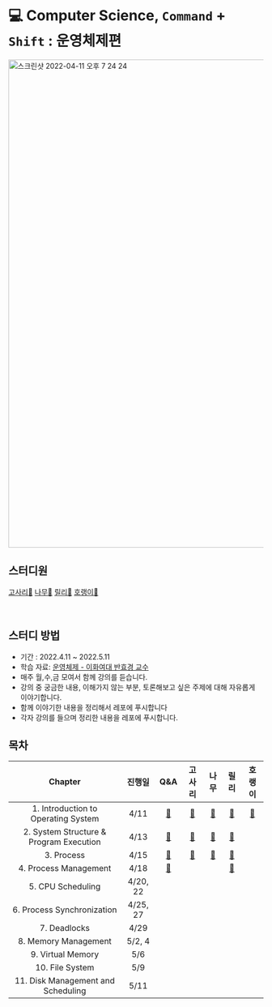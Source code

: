 # 💻 Computer Science, `Command` + `Shift` : 운영체제편
<img width="964" alt="스크린샷 2022-04-11 오후 7 24 24" src="https://user-images.githubusercontent.com/81469717/162721238-a5ee143b-d8e4-49b8-8010-78a5b37cae61.png">

## 스터디원
[고사리🌿](https://github.com/gogosilver)
[나무🌳](https://github.com/jsim27)
[릴리🌸](https://github.com/yeahg-dev)
[호랭이🐯](https://github.com/horeng2)

<br>

## 스터디 방법
- 기간 : 2022.4.11 ~ 2022.5.11
- 학습 자료: [운영체제 - 이화여대 반효경 교수](http://www.kocw.net/home/search/kemView.do?kemId=1046323)
- 매주 월,수,금 모여서 함께 강의를 듣습니다.
- 강의 중 궁금한 내용, 이해가지 않는 부분, 토론해보고 싶은 주제에 대해 자유롭게 이야기합니다.
- 함께 이야기한 내용을 정리해서 레포에 푸시합니다
- 각자 강의를 들으며 정리한 내용을 레포에 푸시합니다.

## 목차
|                 Chapter                 |  진행일  | Q&A | 고사리 | 나무 | 릴리 | 호랭이 |
| :-------------------------------------: | :------: | :--: | :----: | :--: | :--: | :----: |
| 1. Introduction to Operating System |   4/11   |   [🤔](https://github.com/yeahg-dev/CS-CS/blob/main/chapter01-Introduicing-operation-system/Q%26A.md)   |   [🌿](https://github.com/yeahg-dev/CS-CS/blob/main/chapter01-Introduicing-operation-system/GOSARI.md)    |   [🌳](https://github.com/yeahg-dev/CS-CS/blob/main/chapter01-Introduicing-operation-system/namu.md)   |   [🌸]( https://github.com/yeahg-dev/CS-CS/blob/fef15198ac1bac48eac0843bf05df20348bec881/chapter01-Introduicing-operation-system/lily-01-introducing-operation-system.md)   |    [🐯](https://github.com/yeahg-dev/CS-CS/blob/main/chapter01-Introduicing-operation-system/horeng2.md)   |
| 2. System Structure & Program Execution |   4/13   |   [🤔](https://github.com/yeahg-dev/CS-CS/blob/main/chapter02-System-Structure%26Program-Execution%20/chapter2-Q%26A.md)   |   [🌿](https://github.com/yeahg-dev/CS-CS/blob/main/chapter02-System-Structure%26Program-Execution%20/chapter2-GOSARI.md)     |   [🌳](https://github.com/yeahg-dev/CS-CS/blob/main/chapter02-System-Structure%26Program-Execution%20/namu.md)   |   [🌸](https://github.com/yeahg-dev/CS-CS/blob/main/chapter02-System-Structure%26Program-Execution%20/chapter2-lily.md)   |        |
|               3. Process                |   4/15   |   [🤔](https://github.com/yeahg-dev/CS-CS/blob/main/chapter03-Process/chapter3-Q&A.md)   |    [🌿](https://github.com/yeahg-dev/CS-CS/blob/main/chapter03-Process/chapter3-GOSARI.md)    |   [🌳](https://github.com/yeahg-dev/CS-CS/blob/main/chapter03-Process/chapter3-namu.md)   |   [🌸](https://github.com/yeahg-dev/CS-CS/blob/main/chapter03-Process/chapter3-lily.md)   |        |
|          4. Process Management          |   4/18   |   [🤔](https://github.com/yeahg-dev/CS-CS/blob/main/chapter04-Process-Management/chapter4-Q%26A.md)   |        |      |   [🌸](https://github.com/yeahg-dev/CS-CS/blob/main/chapter04-Process-Management/chapter4-lily.md)   |        |
|            5. CPU Scheduling            | 4/20, 22 |      |        |      |      |        |
|       6. Process Synchronization        | 4/25, 27 |      |        |      |      |        |
|              7. Deadlocks               |   4/29   |      |        |      |      |        |
|          8. Memory Management           |  5/2, 4  |      |        |      |      |        |
|            9. Virtual Memory            |   5/6    |      |        |      |      |        |
|             10. File System             |   5/9    |      |        |      |      |        |
|   11. Disk Management and Scheduling    |   5/11   |      |        |      |      |        |

